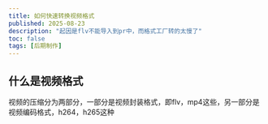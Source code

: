 ```yaml
---
title: 如何快速转换视频格式
published: 2025-08-23
description: "起因是flv不能导入到pr中，而格式工厂转的太慢了"
toc: false
tags: [后期制作]
---
```


## 什么是视频格式

视频的压缩分为两部分，一部分是视频封装格式，即flv，mp4这些，另一部分是视频编码格式，h264，h265这种
